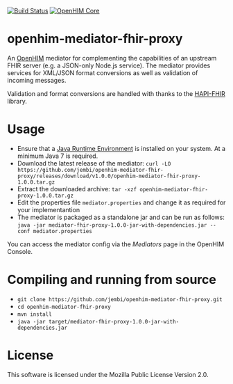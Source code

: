 [![Build Status](https://travis-ci.org/jembi/openhim-mediator-fhir-proxy.svg)](https://travis-ci.org/jembi/openhim-mediator-fhir-proxy) [![OpenHIM Core](https://img.shields.io/badge/openhim--core-1.4%2B-brightgreen.svg)](http://openhim.readthedocs.org/en/latest/user-guide/versioning.html)

openhim-mediator-fhir-proxy
===========================

An [OpenHIM](http://openhim.org) mediator for complementing the capabilities of an upstream FHIR server (e.g. a JSON-only Node.js service). The mediator provides services for XML/JSON format conversions as well as validation of incoming messages.

Validation and format conversions are handled with thanks to the [HAPI-FHIR](http://jamesagnew.github.io/hapi-fhir/) library.

# Usage
* Ensure that a [Java Runtime Environment](http://java.com/en/) is installed on your system. At a minimum Java 7 is required.
* Download the latest release of the mediator: `curl -LO https://github.com/jembi/openhim-mediator-fhir-proxy/releases/download/v1.0.0/openhim-mediator-fhir-proxy-1.0.0.tar.gz`
* Extract the downloaded archive: `tar -xzf openhim-mediator-fhir-proxy-1.0.0.tar.gz`
* Edit the properties file `mediator.properties` and change it as required for your implementantion
* The mediator is packaged as a standalone jar and can be run as follows: `java -jar mediator-fhir-proxy-1.0.0-jar-with-dependencies.jar --conf mediator.properties`

You can access the mediator config via the _Mediators_ page in the OpenHIM Console.

# Compiling and running from source
* `git clone https://github.com/jembi/openhim-mediator-fhir-proxy.git`
* `cd openhim-mediator-fhir-proxy`
* `mvn install`
* `java -jar target/mediator-fhir-proxy-1.0.0-jar-with-dependencies.jar`

# License
This software is licensed under the Mozilla Public License Version 2.0.
